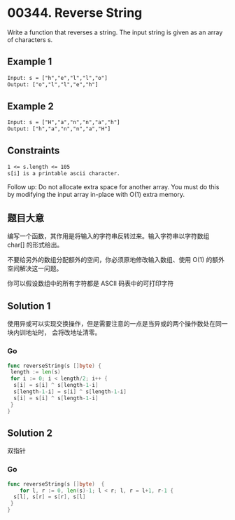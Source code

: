# 00344. Reverse String

Write a function that reverses a string. The input string is given as an array of characters s.

## Example 1

```txt
Input: s = ["h","e","l","l","o"]
Output: ["o","l","l","e","h"]
```

## Example 2

```txt
Input: s = ["H","a","n","n","a","h"]
Output: ["h","a","n","n","a","H"]
```

## Constraints

```txt
1 <= s.length <= 105
s[i] is a printable ascii character.
```

Follow up: Do not allocate extra space for another array. You must do this by modifying the input array in-place with O(1) extra memory.

## 题目大意

编写一个函数，其作用是将输入的字符串反转过来。输入字符串以字符数组 char[] 的形式给出。

不要给另外的数组分配额外的空间，你必须原地修改输入数组、使用 O(1) 的额外空间解决这一问题。

你可以假设数组中的所有字符都是 ASCII 码表中的可打印字符

## Solution 1

使用异或可以实现交换操作，但是需要注意的一点是当异或的两个操作数处在同一块内训地址时，
会将改地址清零。

### Go

```go
func reverseString(s []byte) {
 length := len(s)
 for i := 0; i < length/2; i++ {
  s[i] = s[i] ^ s[length-1-i]
  s[length-1-i] = s[i] ^ s[length-1-i]
  s[i] = s[i] ^ s[length-1-i]
 }
}
```

## Solution 2

双指针

### Go

```go
func reverseString(s []byte)  {
    for l, r := 0, len(s)-1; l < r; l, r = l+1, r-1 {
  s[l], s[r] = s[r], s[l]
 } 
}
```
